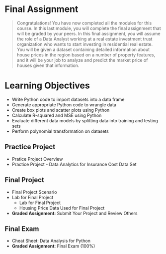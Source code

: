 # Final Assignment
> Congratulations! You have now completed all the modules for this course. In this last module, you will complete the final assignment that will be graded by your peers. In this final assignment, you will assume the role of a Data Analyst working at a real estate investment trust organization who wants to start investing in residential real estate. You will be given a dataset containing detailed information about house prices in the region based on a number of property features, and it will be your job to analyze and predict the market price of houses given that information.
# Learning Objectives
- Write Python code to import datasets into a data frame
- Generate appropriate Python code to wrangle data
- Create box plots and scatter plots using Python
- Calculate R-squared and MSE using Python
- Evaluate different data models by splitting data into training and testing sets
- Perform polynomial transformation on datasets
## Practice Project
- Pratice Project Overview
- Practice Project - Data Analytics for Insurance Cost Data Set
## Final Project
- Final Project Scenario
- Lab for Final Project
    - Lab for Final Project
    - Housing Price Data Used for Final Project
- **Graded Assignment:** Submit Your Project and Review Others
## Final Exam
- Cheat Sheet: Data Analysis for Python
- **Graded Assignment:** Final Exam (100%)
